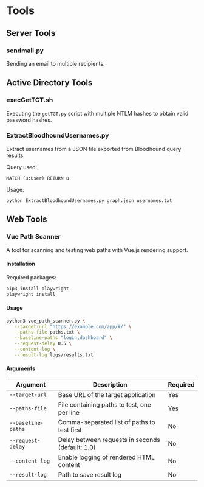 # Tools 

## Server Tools

### sendmail.py
Sending an email to multiple recipients.

## Active Directory Tools

### execGetTGT.sh
Executing the `getTGT.py` script with multiple NTLM hashes to obtain valid password hashes.

### ExtractBloodhoundUsernames.py
Extract usernames from a JSON file exported from Bloodhound query results.

Query used:
```cypher
MATCH (u:User) RETURN u
```

Usage:
```shell
python ExtractBloodhoundUsernames.py graph.json usernames.txt
```

## Web Tools

### Vue Path Scanner
A tool for scanning and testing web paths with Vue.js rendering support.

#### Installation
Required packages:
```bash
pip3 install playwright
playwright install
```

#### Usage
```bash
python3 vue_path_scanner.py \
   --target-url "https://example.com/app/#/" \
   --paths-file paths.txt \
   --baseline-paths "login,dashboard" \
   --request-delay 0.5 \
   --content-log \
   --result-log logs/results.txt
```

#### Arguments
| Argument | Description | Required |
|----------|-------------|----------|
| `--target-url` | Base URL of the target application | Yes |
| `--paths-file` | File containing paths to test, one per line | Yes |
| `--baseline-paths` | Comma-separated list of paths to test first | No |
| `--request-delay` | Delay between requests in seconds (default: 1.0) | No |
| `--content-log` | Enable logging of rendered HTML content | No |
| `--result-log` | Path to save result log | No |